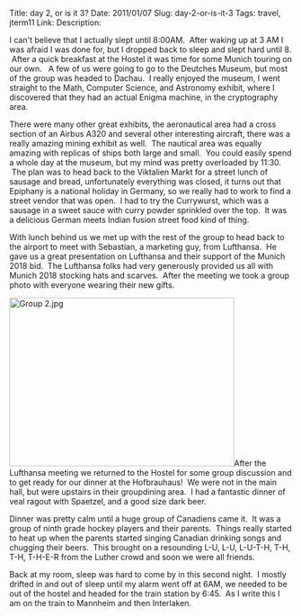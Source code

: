 Title: day 2, or is it 3?
Date: 2011/01/07
Slug: day-2-or-is-it-3
Tags: travel, jterm11
Link: 
Description: 


<p>I can't believe that I actually slept until 8:00AM.  After waking up at 3 AM I was afraid I was done for, but I dropped back to sleep and slept hard until 8.  After a quick breakfast at the Hostel it was time for some Munich touring on our own.   A few of us were going to go to the Deutches Museum, but most of the group was headed to Dachau.  I really enjoyed the museum, I went straight to the Math, Computer Science, and Astronomy exhibit, where I discovered that they had an actual Enigma machine, in the cryptography area.</p><p>There were many other great exhibits, the aeronautical area had a cross section of an Airbus A320 and several other interesting aircraft, there was a really amazing mining exhibit as well.  The nautical area was equally amazing with replicas of ships both large and small.  You could easily spend a whole day at the museum, but my mind was pretty overloaded by 11:30.  The plan was to head back to the Viktalien Markt for a street lunch of sausage and bread, unfortunately everything was closed, it turns out that Epiphany is a national holiday in Germany, so we really had to work to find a street vendor that was open.  I had to try the Currywurst, which was a sausage in a sweet sauce with curry powder sprinkled over the top.  It was a delicious German meets Indian fusion street food kind of thing.</p><p>With lunch behind us we met up with the rest of the group to head back to the airport to meet with Sebastian, a marketing guy, from Lufthansa.  He gave us a great presentation on Lufthansa and their support of the Munich 2018 bid.  The Lufthansa folks had very generously provided us all with Munich 2018 stocking hats and scarves.  After the meeting we took a group photo with everyone wearing their new gifts.</p><p><img title="Group 2.jpg" src="http://lh6.ggpht.com/_wISL1SSAaEA/TSc98Q_VcqI/AAAAAAAAAJI/KltztXDDBK4/Group%202.jpg?imgmax=800" border="0" alt="Group 2.jpg" width="400" height="300" />After the Lufthansa meeting we returned to the Hostel for some group discussion and to get ready for our dinner at the Hofbrauhaus!  We were not in the main hall, but were upstairs in their groupdining area.  I had a fantastic dinner of veal ragout with Spaetzel, and a good size dark beer.</p><p>Dinner was pretty calm until a huge group of Canadiens came it.  It was a group of ninth grade hockey players and their parents.  Things really started to heat up when the parents started singing Canadian drinking songs and chugging their beers.  This brought on a resounding L-U, L-U, L-U-T-H, T-H, T-H, T-H-E-R from the Luther crowd and soon we were all friends.</p><p>Back at my room, sleep was hard to come by in this second night.  I mostly drifted in and out of sleep until my alarm went off at 6AM, we needed to be out of the hostel and headed for the train station by 6:45.  As I write this I am on the train to Mannheim and then Interlaken.</p><p> </p><div class="blogger-post-footer"><img width='1' height='1' src='https://blogger.googleusercontent.com/tracker/2759017781463016019-446006758223426517?l=blog.bonelakesoftware.com' alt='' /></div>
